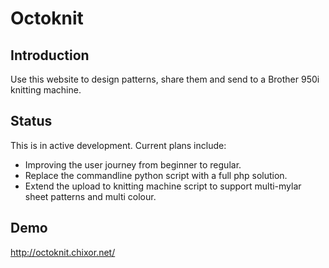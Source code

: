 Octoknit
=======================

Introduction
------------
Use this website to design patterns, share them and send to a Brother 950i knitting machine.


Status
------
This is in active development. Current plans include:

- Improving the user journey from beginner to regular.
- Replace the commandline python script with a full php solution.
- Extend the upload to knitting machine script to support multi-mylar sheet patterns and multi colour.

Demo
----
http://octoknit.chixor.net/